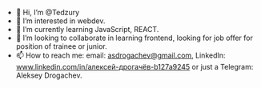 - 👋 Hi, I’m @Tedzury
- 👀 I’m interested in webdev. 
- 🌱 I’m currently learning JavaScript, REACT.
- 💞️ I’m looking to collaborate in learning frontend, looking for job offer for position of trainee or junior.
- 📫 How to reach me: email: asdrogachev@gmail.com, LinkedIn: www.linkedin.com/in/алексей-дрогачёв-b127a9245 or just a Telegram: Aleksey Drogachev.

<!---
Tedzury/Tedzury is a ✨ special ✨ repository because its `README.md` (this file) appears on your GitHub profile.
You can click the Preview link to take a look at your changes.
--->
